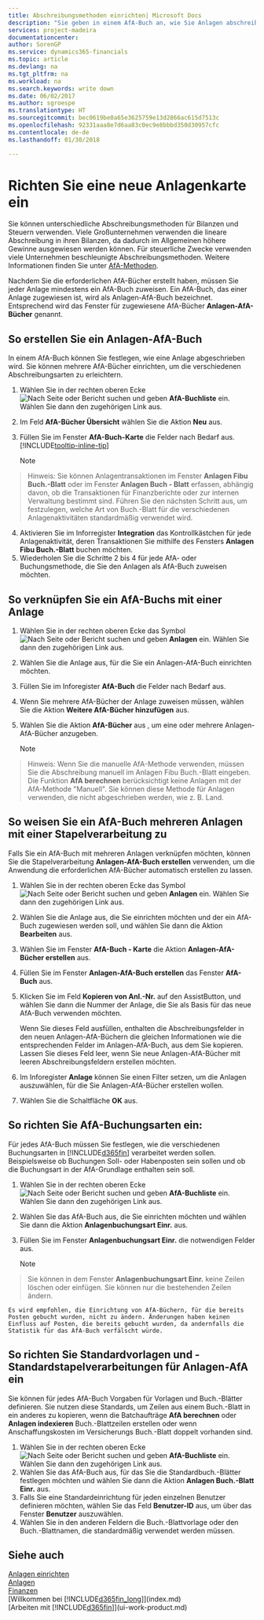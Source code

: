 ```yaml
---
title: Abschreibungsmethoden einrichten| Microsoft Docs
description: "Sie geben in einem AfA-Buch an, wie Sie Anlagen abschreiben oder anzeigen möchten."
services: project-madeira
documentationcenter: 
author: SorenGP
ms.service: dynamics365-financials
ms.topic: article
ms.devlang: na
ms.tgt_pltfrm: na
ms.workload: na
ms.search.keywords: write down
ms.date: 06/02/2017
ms.author: sgroespe
ms.translationtype: HT
ms.sourcegitcommit: bec0619be0a65e3625759e13d2866ac615d7513c
ms.openlocfilehash: 92331aaa8e7d6aa83c0ec9e8bbbd350d30957cfc
ms.contentlocale: de-de
ms.lasthandoff: 01/30/2018

---
```

# <a name="set-up-fixed-asset-depreciation"></a>Richten Sie eine neue Anlagenkarte ein
 Sie können unterschiedliche Abschreibungsmethoden für Bilanzen und Steuern verwenden. Viele Großunternehmen verwenden die lineare Abschreibung in ihren Bilanzen, da dadurch im Allgemeinen höhere Gewinne ausgewiesen werden können. Für steuerliche Zwecke verwenden viele Unternehmen beschleunigte Abschreibungsmethoden. Weitere Informationen finden Sie unter [AfA-Methoden](fa-depreciation-methods.md).

 Nachdem Sie die erforderlichen AfA-Bücher erstellt haben, müssen Sie jeder Anlage mindestens ein AfA-Buch zuweisen. Ein AfA-Buch, das einer Anlage zugewiesen ist, wird als Anlagen-AfA-Buch bezeichnet. Entsprechend wird das Fenster für zugewiesene AfA-Bücher **Anlagen-AfA-Bücher** genannt.

## <a name="to-create-a-depreciation-book"></a>So erstellen Sie ein Anlagen-AfA-Buch
In einem AfA-Buch können Sie festlegen, wie eine Anlage abgeschrieben wird. Sie können mehrere AfA-Bücher einrichten, um die verschiedenen Abschreibungsarten zu erleichtern.  

1. Wählen Sie in der rechten oberen Ecke ![Nach Seite oder Bericht suchen](media/ui-search/search_small.png "Symbol Nach Seite oder Bericht suchen") und geben **AfA-Buchliste** ein. Wählen Sie dann den zugehörigen Link aus.
2. Im Feld **AfA-Bücher Übersicht** wählen Sie die Aktion **Neu** aus.
3. Füllen Sie im Fenster **AfA-Buch-Karte** die Felder nach Bedarf aus. [!INCLUDE[tooltip-inline-tip](includes/tooltip-inline-tip_md.md)]

    > [!NOTE]  
>   Hinweis: Sie können Anlagentransaktionen im Fenster **Anlagen Fibu Buch.-Blatt** oder im Fenster **Anlagen Buch - Blatt** erfassen, abhängig davon, ob die Transaktionen für Finanzberichte oder zur internen Verwaltung bestimmt sind. Führen Sie den nächsten Schritt aus, um festzulegen, welche Art von Buch.-Blatt für die verschiedenen Anlagenaktivitäten standardmäßig verwendet wird.
4. Aktivieren Sie im Inforregister **Integration** das Kontrollkästchen für jede Anlagenaktivität, deren Transaktionen Sie mithilfe des Fensters **Anlagen Fibu Buch.-Blatt** buchen möchten.
5. Wiederholen Sie die Schritte 2 bis 4 für jede AfA- oder Buchungsmethode, die Sie den Anlagen als AfA-Buch zuweisen möchten.

## <a name="to-assign-a-depreciation-book-to-a-fixed-asset"></a>So verknüpfen Sie ein AfA-Buchs mit einer Anlage
1. Wählen Sie in der rechten oberen Ecke das Symbol ![Nach Seite oder Bericht suchen](media/ui-search/search_small.png "Nach Seite oder Bericht suchen") und geben **Anlagen** ein. Wählen Sie dann den zugehörigen Link aus.
2. Wählen Sie die Anlage aus, für die Sie ein Anlagen-AfA-Buch einrichten möchten.
3. Füllen Sie im Inforegister **AfA-Buch** die Felder nach Bedarf aus.
4. Wenn Sie mehrere AfA-Bücher der Anlage zuweisen müssen, wählen Sie die Aktion **Weitere AfA-Bücher hinzufügen** aus.
5. Wählen Sie die Aktion **AfA-Bücher** aus , um eine oder mehrere Anlagen-AfA-Bücher anzugeben.

    > [!NOTE]  
>   Hinweis: Wenn Sie die manuelle AfA-Methode verwenden, müssen Sie die Abschreibung manuell im Anlagen Fibu Buch.-Blatt eingeben. Die Funktion **AfA berechnen** berücksichtigt keine Anlagen mit der AfA-Methode "Manuell". Sie können diese Methode für Anlagen verwenden, die nicht abgeschrieben werden, wie z. B. Land.

## <a name="to-assign-a-depreciation-book-to-multiple-fixed-assets-with-a-batch-job"></a>So weisen Sie ein AfA-Buch mehreren Anlagen mit einer Stapelverarbeitung zu
Falls Sie ein AfA-Buch mit mehreren Anlagen verknüpfen möchten, können Sie die Stapelverarbeitung **Anlagen-AfA-Buch erstellen** verwenden, um die Anwendung die erforderlichen AfA-Bücher automatisch erstellen zu lassen.  

1. Wählen Sie in der rechten oberen Ecke das Symbol ![Nach Seite oder Bericht suchen](media/ui-search/search_small.png "Nach Seite oder Bericht suchen") und geben **Anlagen** ein. Wählen Sie dann den zugehörigen Link aus.
2. Wählen Sie die Anlage aus, die Sie einrichten möchten und der ein AfA-Buch zugewiesen werden soll, und wählen Sie dann die Aktion **Bearbeiten** aus.
3. Wählen Sie im Fenster **AfA-Buch - Karte** die Aktion **Anlagen-AfA-Bücher erstellen** aus.
4. Füllen Sie im Fenster **Anlagen-AfA-Buch erstellen** das Fenster **AfA-Buch** aus.
5. Klicken Sie im Feld **Kopieren von Anl.-Nr.** auf den AssistButton, und wählen Sie dann die Nummer der Anlage, die Sie als Basis für das neue AfA-Buch verwenden möchten.

    Wenn Sie dieses Feld ausfüllen, enthalten die Abschreibungsfelder in den neuen Anlagen-AfA-Büchern die gleichen Informationen wie die entsprechenden Felder im Anlagen-AfA-Buch, aus dem Sie kopieren. Lassen Sie dieses Feld leer, wenn Sie neue Anlagen-AfA-Bücher mit leeren Abschreibungsfeldern erstellen möchten.  
6. Im Inforegister **Anlage** können Sie einen Filter setzen, um die Anlagen auszuwählen, für die Sie Anlagen-AfA-Bücher erstellen wollen.
7. Wählen Sie die Schaltfläche **OK** aus.

## <a name="to-set-up-depreciation-posting-types"></a>So richten Sie AfA-Buchungsarten ein:
Für jedes AfA-Buch müssen Sie festlegen, wie die verschiedenen Buchungsarten in [!INCLUDE[d365fin](includes/d365fin_md.md)] verarbeitet werden sollen. Beispielsweise ob Buchungen Soll- oder Habenposten sein sollen und ob die Buchungsart in der AfA-Grundlage enthalten sein soll.  

1. Wählen Sie in der rechten oberen Ecke ![Nach Seite oder Bericht suchen](media/ui-search/search_small.png "Symbol Nach Seite oder Bericht suchen") und geben **AfA-Buchliste** ein. Wählen Sie dann den zugehörigen Link aus.  
2. Wählen Sie das AfA-Buch aus, die Sie einrichten möchten und wählen Sie dann die Aktion **Anlagenbuchungsart Einr.** aus.
3. Füllen Sie im Fenster **Anlagenbuchungsart Einr.** die notwendigen Felder aus.

    > [!NOTE]  
>   Sie können in dem Fenster **Anlagenbuchungsart Einr.** keine Zeilen löschen oder einfügen. Sie können nur die bestehenden Zeilen ändern.

    Es wird empfohlen, die Einrichtung von AfA-Büchern, für die bereits Posten gebucht wurden, nicht zu ändern. Änderungen haben keinen Einfluss auf Posten, die bereits gebucht wurden, da andernfalls die Statistik für das AfA-Buch verfälscht würde.

## <a name="to-set-up-default-templates-and-batches-for-fixed-asset-depreciation"></a>So richten Sie Standardvorlagen und -Standardstapelverarbeitungen für Anlagen-AfA ein
Sie können für jedes AfA-Buch Vorgaben für Vorlagen und Buch.-Blätter definieren. Sie nutzen diese Standards, um Zeilen aus einem Buch.-Blatt in ein anderes zu kopieren, wenn die Batchaufträge **AfA berechnen** oder **Anlagen indexieren** Buch.-Blattzeilen erstellen oder wenn Anschaffungskosten im Versicherungs Buch.-Blatt doppelt vorhanden sind.  

1. Wählen Sie in der rechten oberen Ecke ![Nach Seite oder Bericht suchen](media/ui-search/search_small.png "Symbol Nach Seite oder Bericht suchen") und geben **AfA-Buchliste** ein. Wählen Sie dann den zugehörigen Link aus.  
2. Wählen Sie das AfA-Buch aus, für das Sie die Standardbuch.-Blätter festlegen möchten und wählen Sie dann die Aktion **Anlagen Buch.-Blatt Einr.** aus.  
3. Falls Sie eine Standardeinrichtung für jeden einzelnen Benutzer definieren möchten, wählen Sie das Feld **Benutzer-ID** aus, um über das Fenster **Benutzer** auszuwählen.  
4. Wählen Sie in den anderen Feldern die Buch.-Blattvorlage oder den Buch.-Blattnamen, die standardmäßig verwendet werden müssen.  

## <a name="see-also"></a>Siehe auch
[Anlagen einrichten](fa-setup.md)  
[Anlagen](fa-manage.md)  
[Finanzen](finance.md)  
[Willkommen bei [!INCLUDE[d365fin_long](includes/d365fin_long_md.md)]](index.md)  
[Arbeiten mit [!INCLUDE[d365fin](includes/d365fin_md.md)]](ui-work-product.md)

